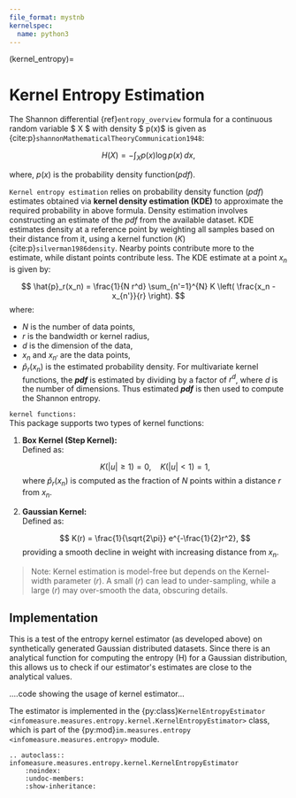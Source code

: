 ```yaml
---
file_format: mystnb
kernelspec:
  name: python3
---
```


(kernel_entropy)=
# Kernel Entropy Estimation
The Shannon differential {ref}`entropy_overview` formula for a continuous random variable $ X $ with density $ p(x)$ is given as {cite:p}`shannonMathematicalTheoryCommunication1948`:

$$
H(X) = -\int_{X} p(x) \log p(x) \, dx,
$$

where, $p(x)$ is the probability density function(_pdf_).

``Kernel entropy estimation`` relies on probability density function (_pdf_) estimates obtained via **kernel density estimation (KDE)** to approximate the required probability in above formula. Density estimation involves constructing an estimate of the _pdf_ from the available dataset. KDE estimates density at a reference point by weighting all samples based on their distance from it, using a kernel function $(K)$ {cite:p}`silverman1986density`. Nearby points contribute more to the estimate, while distant points contribute less. The KDE estimate at a point $x_n$ is given by:

$$
    \hat{p}_r(x_n) = \frac{1}{N r^d} \sum_{n'=1}^{N} K \left( \frac{x_n - x_{n'}}{r} \right).
$$
where:
- $N$ is the number of data points,  
- $r$ is the bandwidth or kernel radius,  
- $d$ is the dimension of the data,  
- $x_n$ and $x_{n'}$ are the data points,  
- $\hat{p}_r(x_n)$ is the estimated probability density.
For multivariate kernel functions, the **_pdf_** is estimated by dividing by a factor of $r^d$, where $d$ is the number of dimensions. Thus estimated **_pdf_** is then used to compute the Shannon entropy.  

``kernel functions:``  
This package supports two types of kernel functions:  

1. **Box Kernel (Step Kernel):**  
   Defined as:  

   $$
   K(|u| \geq 1) = 0, \quad K(|u| < 1) = 1,
   $$
   where $\hat{p}_r(x_n)$ is computed as the fraction of $N$ points within a distance $r$ from $x_n$.  

2. **Gaussian Kernel:**  
   Defined as:  

   $$
   K(r) = \frac{1}{\sqrt{2\pi}} e^{-\frac{1}{2}r^2},
   $$
   providing a smooth decline in weight with increasing distance from $x_n$.  

> Note: 
> Kernel estimation is model-free but depends on the Kernel-width parameter $(r)$. A small $(r)$ can lead to under-sampling, while a large $(r)$ may over-smooth the data, obscuring details.  

## Implementation
This is a test of the entropy kernel estimator (as developed above) on synthetically generated Gaussian distributed datasets. 
Since there is an analytical function for computing the entropy (H) for a Gaussian distribution, this allows us to check if our estimator's estimates are close to the analytical values.

....code showing the usage of kernel estimator...

The estimator is implemented in the {py:class}`KernelEntropyEstimator <infomeasure.measures.entropy.kernel.KernelEntropyEstimator>` class,
which is part of the {py:mod}`im.measures.entropy <infomeasure.measures.entropy>` module.


[//]: # (Not sure if we want to include this everywhere)
```{eval-rst}
.. autoclass:: infomeasure.measures.entropy.kernel.KernelEntropyEstimator
    :noindex:
    :undoc-members:
    :show-inheritance:
```
